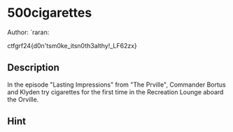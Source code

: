 # 500cigarettes

Author: `raran:

ctfgrf24{d0n'tsm0ke_itsn0th3althy!_LF62zx}

## Description

In the episode "Lasting Impressions" from "The Prville", Commander Bortus and Klyden try cigarettes for the first time in the Recreation Lounge aboard the Orville.

## Hint
